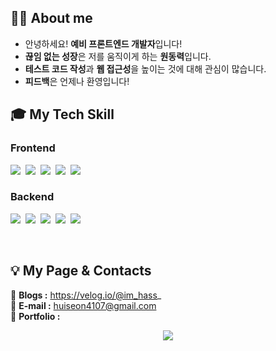 <!-- ![header](https://capsule-render.vercel.app/api?type=waving&color=0F599B&fontColor=ffffff&height=180&fontAlignY=25&section=header&text=Hello,%20Im-hass&desc=frontend%20developer&descAlignY=50&fontSize=30&animation=fadeIn) -->

## 👩🏻 About me
- 안녕하세요! **예비 프론트엔드 개발자**입니다!
- **끊임 없는 성장**은 저를 움직이게 하는 **원동력**입니다.
- **테스트 코드 작성**과 **웹 접근성**을 높이는 것에 대해 관심이 많습니다.
- **피드백**은 언제나 환영입니다!

## 🎓 My Tech Skill
### Frontend
  <img src="https://img.shields.io/badge/HTML5-E34F26?style=for-the-badge&logo=HTML5&logoColor=white"/></a>&nbsp;
  <img src="https://img.shields.io/badge/CSS3-1572B6?style=for-the-badge&logo=CSS3&logoColor=white"/></a>&nbsp;
  <img src="https://img.shields.io/badge/SASS-CC6699?style=for-the-badge&logo=SASS&logoColor=white"/></a>&nbsp;
  <img src="https://img.shields.io/badge/Javascript-ffb13b?style=for-the-badge&logo=javascript&logoColor=white"/></a>&nbsp;
  <img src="https://img.shields.io/badge/React-61DAFB?style=for-the-badge&logo=React&logoColor=white"/></a>&nbsp;

### Backend
<img src="https://img.shields.io/badge/Java-0d8ac7?style=for-the-badge&logo=Java&logoColor=white"/></a>&nbsp;
<img src="https://img.shields.io/badge/Spring-6DB33F?style=for-the-badge&logo=Spring&logoColor=white"/></a>&nbsp;
<img src="https://img.shields.io/badge/Node.js-339933?style=for-the-badge&logo=Node.js&logoColor=white"/></a>&nbsp;
<img src="https://img.shields.io/badge/MongoDB-47A248?style=for-the-badge&logo=MongoDB&logoColor=white"/></a>&nbsp;
<img src="https://img.shields.io/badge/MySQL-4479A1?style=for-the-badge&logo=MySQL&logoColor=white"/></a>&nbsp;

<!-- ### etc
<img src="https://img.shields.io/badge/Webpack-8DD6F9?style=for-the-badge&logo=Webpack&logoColor=white"/></a>&nbsp; -->
<br>

## 💡 My Page & Contacts
💭 **Blogs :** https://velog.io/@im_hass_  
💬 **E-mail :** huiseon4107@gmail.com  
💍 **Portfolio :** 
<br>

<p align="center">
  <a href="https://hits.seeyoufarm.com"><img src="https://hits.seeyoufarm.com/api/count/incr/badge.svg?url=https%3A%2F%2Fgithub.com%2FIm-hass&count_bg=%2300539C&title_bg=%2300539C&icon=github.svg&icon_color=%23FFFFFF&title=hits&edge_flat=false" style="text-align: center" /></a></p>
